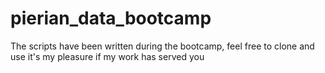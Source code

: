 # pierian_data_bootcamp
The scripts have been written during the bootcamp, feel free to clone and use it's my pleasure if my work has served you

